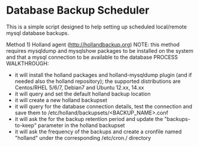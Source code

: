 # Database Backup Scheduler

This is a simple script designed to help setting up scheduled local/remote mysql database backups.

Method 1) Holland agent (http://hollandbackup.org)
  NOTE: this method requires mysqldump and mysqlshow packages to be installed on the system and that a mysql connection to be available to the database
  PROCESS WALKTHROUGH:
  - it will install the holland packages and holland-mysqldump plugin (and if needed also the holland repository); the supported distributions are Centos/RHEL 5/6/7, Debian7 and Ubuntu 12.xx, 14.xx
  - it will query and set the default holland backup location
  - it will create a new holland backupset
  - it will query for the database connection details, test the connection and save them to /etc/holland/backupsets/<BACKUP_NAME>.conf
  - it will ask the for the backup retention period and update the "backups-to-keep" parameter in the holland backupset
  - it will ask the frequency of the backups and create a cronfile named "holland" under the corresponding /etc/cron.<FREQUENCY>/ directory

